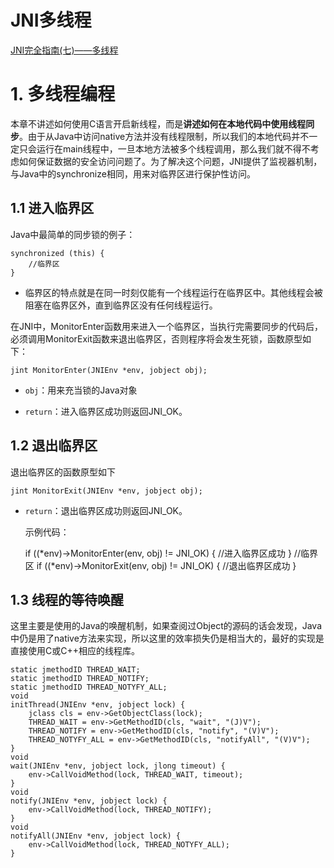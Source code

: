 # JNI多线程

[JNI完全指南(七)——多线程](https://www.zybuluo.com/cxm-2016/note/566619)

# 1. 多线程编程

本章不讲述如何使用C语言开启新线程，而是**讲述如何在本地代码中使用线程同步**。由于从Java中访问native方法并没有线程限制，所以我们的本地代码并不一定只会运行在main线程中，一旦本地方法被多个线程调用，那么我们就不得不考虑如何保证数据的安全访问问题了。为了解决这个问题，JNI提供了监视器机制，与Java中的synchronize相同，用来对临界区进行保护性访问。

## 1.1 进入临界区

Java中最简单的同步锁的例子：

	synchronized (this) {
	    //临界区
	}


- 临界区的特点就是在同一时刻仅能有一个线程运行在临界区中。其他线程会被阻塞在临界区外，直到临界区没有任何线程运行。


在JNI中，MonitorEnter函数用来进入一个临界区，当执行完需要同步的代码后，必须调用MonitorExit函数来退出临界区，否则程序将会发生死锁，函数原型如下：

	jint MonitorEnter(JNIEnv *env, jobject obj);

- `obj`：用来充当锁的Java对象

- `return`：进入临界区成功则返回JNI_OK。


## 1.2 退出临界区

退出临界区的函数原型如下

	jint MonitorExit(JNIEnv *env, jobject obj);

- `return`：退出临界区成功则返回JNI_OK。


	示例代码：
	
	if ((*env)->MonitorEnter(env, obj) != JNI_OK) {
	     //进入临界区成功
	}
	//临界区
	if ((*env)->MonitorExit(env, obj) != JNI_OK) {
	    //退出临界区成功
	}


## 1.3 线程的等待唤醒

这里主要是使用的Java的唤醒机制，如果查阅过Object的源码的话会发现，Java中仍是用了native方法来实现，所以这里的效率损失仍是相当大的，最好的实现是直接使用C或C++相应的线程库。



	static jmethodID THREAD_WAIT;
	static jmethodID THREAD_NOTIFY;
	static jmethodID THREAD_NOTYFY_ALL;
	void
	initThread(JNIEnv *env, jobject lock) {
	    jclass cls = env->GetObjectClass(lock);
	    THREAD_WAIT = env->GetMethodID(cls, "wait", "(J)V");
	    THREAD_NOTIFY = env->GetMethodID(cls, "notify", "(V)V");
	    THREAD_NOTYFY_ALL = env->GetMethodID(cls, "notifyAll", "(V)V");
	}
	void
	wait(JNIEnv *env, jobject lock, jlong timeout) {
	    env->CallVoidMethod(lock, THREAD_WAIT, timeout);
	}
	void
	notify(JNIEnv *env, jobject lock) {
	    env->CallVoidMethod(lock, THREAD_NOTIFY);
	}
	void
	notifyAll(JNIEnv *env, jobject lock) {
	    env->CallVoidMethod(lock, THREAD_NOTYFY_ALL);
	}


